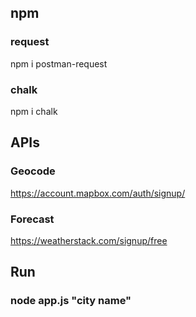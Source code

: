 ## npm
### request
npm i postman-request
### chalk
npm i chalk

## APIs
### Geocode
https://account.mapbox.com/auth/signup/
### Forecast
https://weatherstack.com/signup/free

## Run
### node app.js "city name"
